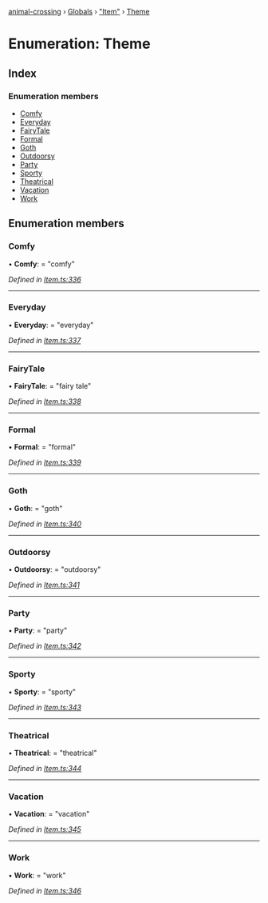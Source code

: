 [animal-crossing](../README.md) › [Globals](../globals.md) › ["Item"](../modules/_item_.md) › [Theme](_item_.theme.md)

# Enumeration: Theme

## Index

### Enumeration members

* [Comfy](_item_.theme.md#comfy)
* [Everyday](_item_.theme.md#everyday)
* [FairyTale](_item_.theme.md#fairytale)
* [Formal](_item_.theme.md#formal)
* [Goth](_item_.theme.md#goth)
* [Outdoorsy](_item_.theme.md#outdoorsy)
* [Party](_item_.theme.md#party)
* [Sporty](_item_.theme.md#sporty)
* [Theatrical](_item_.theme.md#theatrical)
* [Vacation](_item_.theme.md#vacation)
* [Work](_item_.theme.md#work)

## Enumeration members

###  Comfy

• **Comfy**: = "comfy"

*Defined in [Item.ts:336](https://github.com/Norviah/animal-crossing/blob/0850a1e/module/types/Item.ts#L336)*

___

###  Everyday

• **Everyday**: = "everyday"

*Defined in [Item.ts:337](https://github.com/Norviah/animal-crossing/blob/0850a1e/module/types/Item.ts#L337)*

___

###  FairyTale

• **FairyTale**: = "fairy tale"

*Defined in [Item.ts:338](https://github.com/Norviah/animal-crossing/blob/0850a1e/module/types/Item.ts#L338)*

___

###  Formal

• **Formal**: = "formal"

*Defined in [Item.ts:339](https://github.com/Norviah/animal-crossing/blob/0850a1e/module/types/Item.ts#L339)*

___

###  Goth

• **Goth**: = "goth"

*Defined in [Item.ts:340](https://github.com/Norviah/animal-crossing/blob/0850a1e/module/types/Item.ts#L340)*

___

###  Outdoorsy

• **Outdoorsy**: = "outdoorsy"

*Defined in [Item.ts:341](https://github.com/Norviah/animal-crossing/blob/0850a1e/module/types/Item.ts#L341)*

___

###  Party

• **Party**: = "party"

*Defined in [Item.ts:342](https://github.com/Norviah/animal-crossing/blob/0850a1e/module/types/Item.ts#L342)*

___

###  Sporty

• **Sporty**: = "sporty"

*Defined in [Item.ts:343](https://github.com/Norviah/animal-crossing/blob/0850a1e/module/types/Item.ts#L343)*

___

###  Theatrical

• **Theatrical**: = "theatrical"

*Defined in [Item.ts:344](https://github.com/Norviah/animal-crossing/blob/0850a1e/module/types/Item.ts#L344)*

___

###  Vacation

• **Vacation**: = "vacation"

*Defined in [Item.ts:345](https://github.com/Norviah/animal-crossing/blob/0850a1e/module/types/Item.ts#L345)*

___

###  Work

• **Work**: = "work"

*Defined in [Item.ts:346](https://github.com/Norviah/animal-crossing/blob/0850a1e/module/types/Item.ts#L346)*
